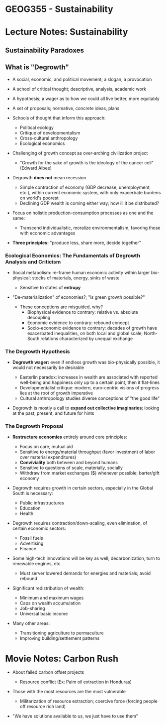# GEOG355 - Sustainability

# Lecture Notes: Sustainability

## Sustainability Paradoxes

## What is "Degrowth"
- A social, economic, and political movement; a slogan, a provocation
- A school of critical thought; descriptive, analysis, academic work
- A hypothesis; a wager as to how we could all live better, more equitably
- A set of proposals; normative, concrete ideas, plans

- Schools of thought that inform this approach:
    - Political ecology
    - Critique of developmentalism
    - Cross-cultural anthropology
    - Ecological economics

- Challenging of growth concept as over-arching civilization project
    - "Growth for the sake of growth is the ideology of the cancer cell" (Edward Albee)

- Degrowth **does not** mean recession
    - Simple contraction of economy (GDP decrease, unemployment, etc.), within current economic system, with only exacerbate burdens on world's poorest
    - Declining GDP wealth is coming either way; how ill it be distributed?

- Focus on holistic production-consumption processes as one and the same:
    - Transcend individualistic, moralize environmentalism, favoring those with economic advantages

- **Three principles:** "produce less, share more, decide together"

### Ecological Economics: The Fundamentals of Degrowth Analysis and Criticism
- Social metabolism: re-frame human economic activity within larger bio-physical; stocks of materials, energy, sinks of waste
    - Sensitive to states of **entropy**

- "De-materialization" of economies?; "is green growth possible?"
    - These conceptions are misguided, why?
        - Biophysical evidence to contrary: relative vs. absolute decoupling
        - Economic evidence to contrary: rebound concept
        - Socio-economic evidence to contrary: decades of growth have exacerbated inequalities, on both local and global scale; North-South relations characterized by unequal exchange

### The Degrowth Hypothesis
- **Degrowth wager:** even if endless growth was bio-physically possible, it would not necessarily be desirable
    - Easterlin paradox: increases in wealth are associated with reported well-being and happiness only up to a certain point, then it flat-lines
    - Developmentalist critique: modern, euro-centric visions of progress lies at the root of growth imperative
    - Cultural anthropology studies diverse conceptions of "the good life"

- Degrowth is mostly a call to **expand out collective imaginaries**; looking at the past, present, and future for hints

### The Degrowth Proposal
- **Restructure economies** entirely around core principles:
    - Focus on care, mutual aid
    - Sensitive to energy/material throughput (favor investment of labor over material expenditures)
    - **Conviviality** both between and beyond humans
    - Sensitive to questions of scale, materially, socially
    - Withdraw from market exchanges ($) whenever possible; barter/gift economy

- Degrowth requires growth in certain sectors, especially in the Global South is necessary:
    - Public infrastructures
    - Education
    - Health

- Degrowth requires contraction/down-scaling, even elimination, of certain economic sectors:
    - Fossil fuels
    - Advertising
    - Finance

- Some high-tech innovations will be key as well; decarbonization, turn to renewable engines, etc.
    - Must server lowered demands for energies and materials; avoid rebound

- Significant redistribution of wealth:
    - Minimum and maximum wages
    - Caps on wealth accumulation
    - Job-sharing
    - Universal basic income

- Many other areas:
    - Transitioning agriculture to permaculture
    - Improving building/settlement patterns

# Movie Notes: Carbon Rush
- About failed carbon offset projects
    - Resource conflict (Ex: Palm oil extraction in Honduras)

- Those with the most resources are the most vulnerable
    - Militarization of resource extraction; coercive force (forcing people off resource rich land) 

- "We have solutions available to us, we just have to use them"
